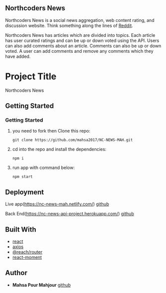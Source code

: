 ## Northcoders News

Northcoders News is a social news aggregation, web content rating, and discussion website. Think something along the lines of [Reddit](https://www.reddit.com/).

 Northcoders News has articles which are divided into topics.
 Each article has user curated ratings and can be up or down voted using the API.
 Users can also add comments about an article.
 Comments can also be up or down voted.
 A user can add comments and remove any comments which they have added.

# Project Title

Northcoders News

## Getting Started

### Getting Started

1. you need to fork then Clone this repo:

   ```
   git clone https://github.com/mahsa2017/NC-NEWS-MAH.git
   ```

2. cd into the repo and install the dependencies:

   ```
   npm i
   ```
3. run app with command below:

   ```
   npm start
   ```

## Deployment

Live app(https://nc-news-mah.netlify.com/)
[github](https://github.com/mahsa2017/NC-NEWS-MAH)

Back End(https://nc-news-api-project.herokuapp.com/)
[github](https://github.com/mahsa2017/BE2-northcoders-news)

## Built With

- [react](https://www.npmjs.com/package/react)
- [axios](https://www.npmjs.com/package/axios)
- [@reach/router](https://www.npmjs.com/package/@reach/router)
- [react-moment](https://www.npmjs.com/package/react-moment)


## Author

* **Mahsa Pour Mahjour** 
[github](https://github.com/mahsa2017/)


